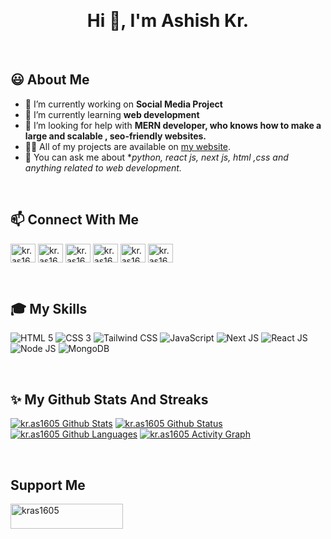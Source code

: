 [](https://res.cloudinary.com/dyb9udmiq/image/upload/v1682930755/banner_bb2k0p.gif)

<br/>
 
<h1 align="center">Hi 👋, I'm Ashish Kr.</h1>

<br/>

## 😃 About Me
- 🔭 I’m currently working on **Social Media Project**
- 🌱 I’m currently learning **web development**
- 🤝 I’m looking for help with **MERN developer, who knows how to make a large and scalable , seo-friendly websites.**
- 👨‍💻 All of my projects are available on [my website](https://kras1605-my-web-portfolio.vercel.app/).
- 💬 You can ask me about **python, react js, next js, html ,css and anything related to web development.*

<br/>

## 📫 Connect With Me
<a href="https://codepen.io/kras1605" target="blank"><img align="center" src="https://raw.githubusercontent.com/rahuldkjain/github-profile-readme-generator/master/src/images/icons/Social/codepen.svg" alt="kr.as1605" height="30" width="40" /></a>
<a href="https://dev.to/kras1605" target="blank"><img align="center" src="https://raw.githubusercontent.com/rahuldkjain/github-profile-readme-generator/master/src/images/icons/Social/devto.svg" alt="kr.as1605" height="30" width="40" /></a>
<a href="https://twitter.com/krash1605" target="blank"><img align="center" src="https://raw.githubusercontent.com/rahuldkjain/github-profile-readme-generator/master/src/images/icons/Social/twitter.svg" alt="kr.as1605" height="30" width="40" /></a>
<a href="https://instagram.com/kr.as1605" target="blank"><img align="center" src="https://raw.githubusercontent.com/rahuldkjain/github-profile-readme-generator/master/src/images/icons/Social/instagram.svg" alt="kr.as1605" height="30" width="40" /></a>
<a href="https://www.youtube.com/channel/UCTFN_TfO6Shm0yf3nFtwn5A" target="blank"><img align="center" src="https://raw.githubusercontent.com/rahuldkjain/github-profile-readme-generator/master/src/images/icons/Social/youtube.svg" alt="kr.as1605" height="30" width="40" /></a>
<a href="https://www.hackerrank.com/kumar_ashish1601" target="blank"><img align="center" src="https://raw.githubusercontent.com/rahuldkjain/github-profile-readme-generator/master/src/images/icons/Social/hackerrank.svg" alt="kr.as1605" height="30" width="40" /></a>

<br/>

## 🎓 My Skills
![HTML 5](https://img.shields.io/badge/html5-%23E34F26.svg?style=flat-square&logo=html5&logoColor=white)
![CSS 3](https://img.shields.io/badge/css3-%231572B6.svg?style=flat-square&logo=css3&logoColor=white)
![Tailwind CSS](https://img.shields.io/badge/tailwindcss-%2338B2AC.svg?style=flat-square&logo=tailwind-css&logoColor=white)
![JavaScript](https://img.shields.io/badge/javascript-%23323330.svg?style=flat-square&logo=javascript&logoColor=%23F7DF1E)
![Next JS](https://img.shields.io/badge/Nextjs-black?style=flat-square&logo=next.js&logoColor=white)
![React JS](https://img.shields.io/badge/react-%2320232a.svg?style=flat-square&logo=react&logoColor=%2361DAFB)
![Node JS](https://img.shields.io/badge/node.js-6DA55F?style=flat-square&logo=node.js&logoColor=white)
![MongoDB](https://img.shields.io/badge/MongoDB-%234ea94b.svg?style=flat-square&logo=mongodb&logoColor=white)

<br/>

## ✨ My Github Stats And Streaks
<a href="https://github.com/kras1605/github-readme-stats"><img alt="kr.as1605 Github Stats" src="https://github-readme-stats.vercel.app/api?username=kras1605&show_icons=true&count_private=true&theme=react&hide_border=true&bg_color=0D1117" /></a>
<a href="https://github.com/kras1605/github-readme-stats"><img alt="kr.as1605 Github Status" src="https://github-readme-stats.vercel.app/api/top-langs/?username=kras1605&langs_count=8&count_private=true&layout=compact&theme=react&hide_border=true&bg_color=0D1117" /></a>
<a href="https://github.com/kras1605/github-readme-stats"><img alt="kr.as1605 Github Languages" src="http://github-readme-streak-stats.herokuapp.com?user=kras1605&theme=github-dark-blue&hide_border=true" /></a>
<a href="https://github.com/devat-youtuber/github-readme-activity-graph"><img alt="kr.as1605 Activity Graph" src="https://activity-graph.herokuapp.com/graph?username=kras1605&bg_color=0D1117&color=5BCDEC&line=5BCDEC&point=FFFFFF&hide_border=true" /></a>


<br/>

## Support Me
<p><a href="https://www.buymeacoffee.com/kras1605"> <img align="left" src="https://cdn.buymeacoffee.com/buttons/v2/default-yellow.png" height="40" width="180" alt="kras1605" /></a></p>

<br/>
<br/>
<br/>
